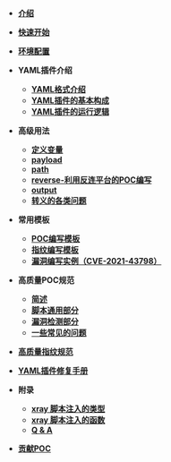 - [**介绍**](/guide/README.md)
- [**快速开始**](/guide/QuickStart.md)
- [**环境配置**](/guide/environment.md)
- **YAML插件介绍**
  - [**YAML格式介绍**](/guide/yaml/yaml_format.md)
  - [**YAML插件的基本构成**](/guide/yaml/yaml_script_v2.md)
  - [**YAML插件的运行逻辑**](/guide/yaml/yaml_run_logic.md)
- **高级用法**
  - [**定义变量**]()
  - [**payload**](/guide/skill/payload.md)
  - [**path**](/guide/skill/path.md)
  - [**reverse-利用反连平台的POC编写**](/guide/skill/reverse.md)
  - [**output**]()
  - [**转义的各类问题**](/guide/skill/escape.md)
- **常用模板**
  - [**POC编写模板**](/guide/poc/template.md)
  - [**指纹编写模板**]()
  - [**漏洞编写实例（CVE-2021-43798）**](/guide/course/phaseIII.md)

- **高质量POC规范**
  - [**简述**]()
  - [**脚本通用部分**]()
  - [**漏洞检测部分**]()
  - [**一些常见的问题**]()
- [**高质量指纹规范**]()
- [**YAML插件修复手册**]()
- **附录**
  - [**xray 脚本注入的类型**](/guide/poc/type.md)
  - [**xray 脚本注入的函数**](/guide/poc/func.md)
  - [**Q & A**](/guide/course/phaseV.md)
- [**贡献POC**](/guide/contribute.md)